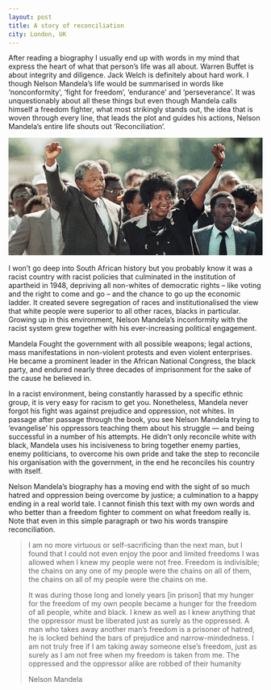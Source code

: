 ```yaml
---
layout: post
title: A story of reconciliation
city: London, UK
---
```


After reading a biography I usually end up with words in my mind that express the heart of what that person’s life was all about. Warren Buffet is about integrity and diligence. Jack Welch is definitely about hard work. I though Nelson Mandela’s life would be summarised in words like ‘nonconformity’, ‘fight for freedom’, ‘endurance’ and ‘perseverance’. It was unquestionably about all these things but even though Mandela calls himself a freedom fighter, what most strikingly stands out, the idea that is woven through every line, that leads the plot and guides his actions, Nelson Mandela’s entire life shouts out ‘Reconciliation’.

![Photo of Nelson Mandela with his arm raised](/images/2013-09-28-mandela.jpg)

I won’t go deep into South African history but you probably know it was a racist country with racist policies that culminated in the institution of apartheid in 1948, depriving all non-whites of democratic rights – like voting and the right to come and go – and the chance to go up the economic ladder. It created severe segregation of races and institutionalised the view that white people were superior to all other races, blacks in particular. Growing up in this environment, Nelson Mandela’s inconformity with the racist system grew together with his ever-increasing political engagement.

Mandela Fought the government with all possible weapons; legal actions, mass manifestations in non-violent protests and even violent enterprises. He became a prominent leader in the African National Congress, the black party, and endured nearly three decades of imprisonment for the sake of the cause he believed in.

In a racist environment, being constantly harassed by a specific ethnic group, it is very easy for racism to get you. Nonetheless, Mandela never forgot his fight was against prejudice and oppression, not whites. In passage after passage through the book, you see Nelson Mandela trying to ‘evangelise’ his oppressors teaching them about his struggle — and being successful in a number of his attempts. He didn’t only reconcile white with black, Mandela uses his incisiveness to bring together enemy parties, enemy politicians, to overcome his own pride and take the step to reconcile his organisation with the government, in the end he reconciles his country with itself.

Nelson Mandela’s biography has a moving end with the sight of so much hatred and oppression being overcome by justice; a culmination to a happy ending in a real world tale. I cannot finish this text with my own words and who better than a freedom fighter to comment on what freedom really is. Note that even in this simple paragraph or two his words transpire reconciliation.

> I am no more virtuous or self-sacrificing than the next man, but I found that I could not even enjoy the poor and limited freedoms I was allowed when I knew my people were not free. Freedom is indivisible; the chains on any one of my people were the chains on all of them, the chains on all of my people were the chains on me.
>
> It was during those long and lonely years \[in prison\] that my hunger for the freedom of my own people became a hunger for the freedom of all people, white and black. I knew as well as I knew anything that the oppressor must be liberated just as surely as the oppressed. A man who takes away another man’s freedom is a prisoner of hatred, he is locked behind the bars of prejudice and narrow-mindedness. I am not truly free if I am taking away someone else’s freedom, just as surely as I am not free when my freedom is taken from me. The oppressed and the oppressor alike are robbed of their humanity
>
> Nelson Mandela
